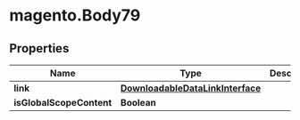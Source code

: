 # magento.Body79

## Properties
Name | Type | Description | Notes
------------ | ------------- | ------------- | -------------
**link** | [**DownloadableDataLinkInterface**](DownloadableDataLinkInterface.md) |  | 
**isGlobalScopeContent** | **Boolean** |  | [optional] 


